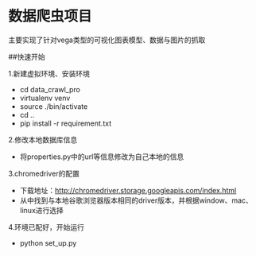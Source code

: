 # 数据爬虫项目
主要实现了针对vega类型的可视化图表模型、数据与图片的抓取

##快速开始

1.新建虚拟环境、安装环境
-   cd data_crawl_pro
-   virtualenv venv
-   source ./bin/activate
-   cd ..
-   pip install -r requirement.txt
      
2.修改本地数据库信息
-   将properties.py中的url等信息修改为自己本地的信息

3.chromedriver的配置
-   下载地址：http://chromedriver.storage.googleapis.com/index.html
-   从中找到与本地谷歌浏览器版本相同的driver版本，并根据window、mac、linux进行选择

4.环境已配好，开始运行
-   python set_up.py


